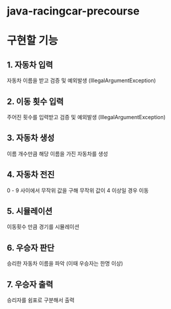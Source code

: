 # java-racingcar-precourse

# 구현할 기능

## 1. 자동차 입력

자동차 이름을 받고 검증 및 예외발생 (IllegalArgumentException)

## 2. 이동 횟수 입력

주어진 횟수를 입력받고 검증 및 예외발생 (IllegalArgumentException)

## 3. 자동차 생성

이름 개수만큼 해당 이름을 가진 자동차를 생성

## 4. 자동차 전진

0 - 9 사이에서 무작위 값을 구해 무작위 값이 4 이상일 경우 이동

## 5. 시뮬레이션

이동횟수 만큼 경기를 시뮬레이션

## 6. 우승자 판단

승리한 자동차 이름을 파악 (이때 우승자는 한명 이상)

## 7. 우승자 출력

승리자를 쉼표로 구분해서 출력


